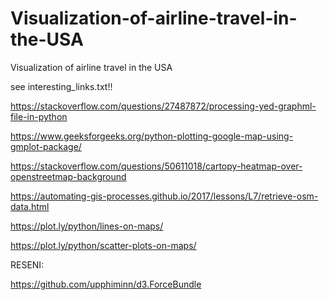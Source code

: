 # Visualization-of-airline-travel-in-the-USA
Visualization of airline travel in the USA

see interesting_links.txt!!

https://stackoverflow.com/questions/27487872/processing-yed-graphml-file-in-python

https://www.geeksforgeeks.org/python-plotting-google-map-using-gmplot-package/

https://stackoverflow.com/questions/50611018/cartopy-heatmap-over-openstreetmap-background

https://automating-gis-processes.github.io/2017/lessons/L7/retrieve-osm-data.html

https://plot.ly/python/lines-on-maps/

https://plot.ly/python/scatter-plots-on-maps/



RESENI:

https://github.com/upphiminn/d3.ForceBundle
